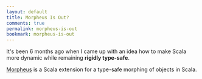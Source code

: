 ```yaml
---
layout: default
title: Morpheus Is Out?
comments: true
permalink: morpheus-is-out
bookmark: morpheus-is-out
---
```


It's been 6 months ago when I came up with an idea how to make Scala more dynamic
while remaining **rigidly type-safe**. 

[Morpheus](https://github.com/zslajchrt/morpheus) is a Scala extension for
a type-safe morphing of objects in Scala.
